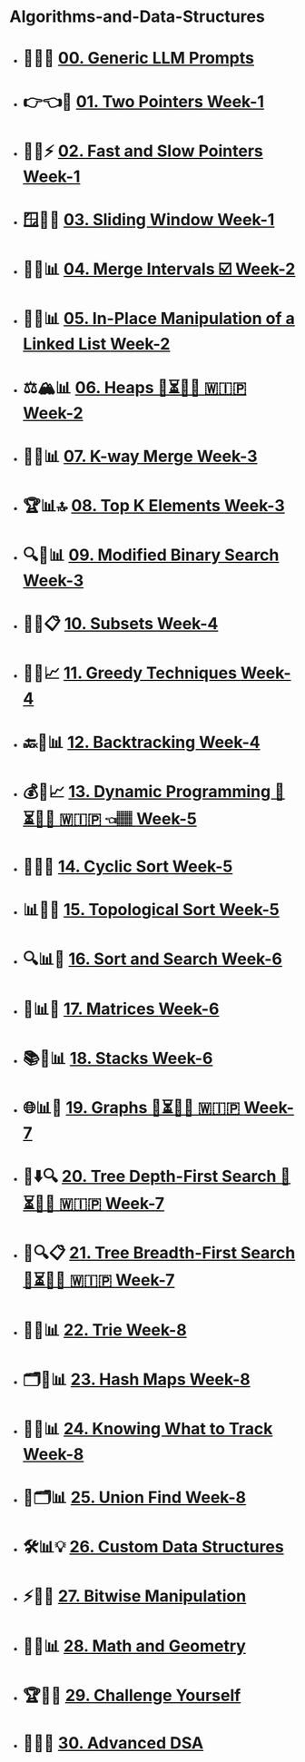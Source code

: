 # Algorithms-and-Data-Structures 

- # 🤖💭✨ [00. Generic LLM Prompts](./00.%20LLM%20Prompts/LLM%20Prompt:%20Generic%20LeetCode%20Pattern%20Guide%20Generator.md)
- # 👉👈🎯 [01. Two Pointers **Week-1**]()
- # 🐰🐢⚡ [02. Fast and Slow Pointers **Week-1**]()
- # 🪟🔄📱 [03. Sliding Window **Week-1**]()
- # 🔗⏰📊 [04. Merge Intervals ☑️ **Week-2**](./03.%20Merge%20Intervals/README.md)
- # 🌳🔄📊 [05. In-Place Manipulation of a Linked List **Week-2**]()
- # ⚖️🏔️📊 [06. Heaps 🚧⏳🔄🔜 🇼🇮🇵 **Week-2**]()
- # 🔀🔗📊 [07. K-way Merge **Week-3**]()
- # 🏆📊🔝 [08. Top K Elements **Week-3**]()
- # 🔍🎯📊 [09. Modified Binary Search **Week-3**]()
- # 🧮💭📋 [10. Subsets **Week-4**]()
- # 🎯💡📈 [11. Greedy Techniques **Week-4**]()
- # 🔙🎯📊 [12. Backtracking **Week-4**]()
- # 💰🎒📈 [13. Dynamic Programming 🚧⏳🔄🔜 🇼🇮🇵 👈🏽 **Week-5**](13.%20Dynamic%20Programming/README.md)
- # 🔧📂🎯 [14. Cyclic Sort **Week-5**]()
- # 📊🔗🎯 [15. Topological Sort **Week-5**]()
- # 🔍📊🎯 [16. Sort and Search **Week-6**]()
- # 🔢📊🎯 [17. Matrices **Week-6**]()
- # 📚🔧📊 [18. Stacks **Week-6**]()
- # 🌐📊🔗 [19. Graphs 🚧⏳🔄🔜 🇼🇮🇵 **Week-7**]()
- # 🌲⬇️🔍 [20. Tree Depth-First Search 🚧⏳🔄🔜 🇼🇮🇵 **Week-7**]()
- # 🌲🔍📋 [21. Tree Breadth-First Search 🚧⏳🔄🔜 🇼🇮🇵 **Week-7**]()
- # 🌸🔢📊 [22. Trie **Week-8**]()
- # 🗂️💾📊 [23. Hash Maps **Week-8**]()
- # 📍🎯📊 [24. Knowing What to Track **Week-8**]()
- # 🔗🗂️📊 [25. Union Find **Week-8**]()
- # 🛠️📊💡 [26. Custom Data Structures]()
- # ⚡🔧🎯 [27. Bitwise Manipulation]()
- # 📐🔢📊 [28. Math and Geometry]()
- # 🏆💪🎯 [29. Challenge Yourself]()
- # 🚀🧠💎 [30. Advanced DSA]()